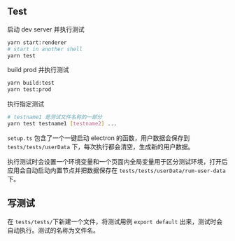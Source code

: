 ## Test

启动 dev server 并执行测试
```sh
yarn start:renderer
# start in another shell
yarn test
```

build prod 并执行测试
```sh
yarn build:test
yarn test:prod
```

执行指定测试
```sh
# testname1 是测试文件名称的一部分
yarn test testname1 [testname2] ...
```

`setup.ts` 包含了一个一键启动 electron 的函数，用户数据会保存到 `tests/tests/userData` 下，每次执行都会清空，生成新的用户数据。

执行测试时会设置一个环境变量和一个页面内全局变量用于区分测试环境，打开后应用会自动启动内置节点并把数据保存在 `tests/tests/userData/rum-user-data` 下。

## 写测试
在 `tests/tests/`下新建一个文件，将测试用例 `export default` 出来，测试时会自动执行。测试的名称为文件名。
